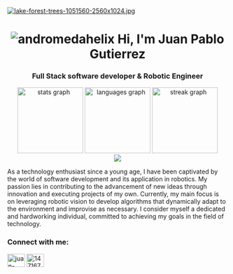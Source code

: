 [![lake-forest-trees-1051560-2560x1024.jpg](https://i.postimg.cc/tC0gfwfv/lake-forest-trees-1051560-2560x1024.jpg)](https://postimg.cc/rzJcRnq5)

<h1 align="center" display="flex"> <img src="https://komarev.com/ghpvc/?username=andromedahelix&label=Profile%20views&color=0e75b6&style=flat" alt="andromedahelix" /> Hi, I'm Juan Pablo Gutierrez</h1>
<h3 align="center">Full Stack software developer & Robotic Engineer</h3>

<p align="left">  </p>

<div align="center">
  <img src="https://github-readme-stats.vercel.app/api?username=jpgtzg&hide_title=false&hide_rank=false&show_icons=true&include_all_commits=true&count_private=true&disable_animations=false&theme=transparent&locale=en&hide_border=false&order=1" height="150" alt="stats graph"  />
  <img src="https://github-readme-stats.vercel.app/api/top-langs?username=jpgtzg&locale=en&hide_title=false&layout=compact&card_width=320&langs_count=5&theme=transparent&hide_border=false&order=2" height="150" alt="languages graph"  />
  <img src="https://streak-stats.demolab.com?user=jpgtzg&locale=en&mode=daily&theme=transparent&hide_border=false&border_radius=5&order=3" height="150" alt="streak graph"  />
</div>

<div align="center">
        <img src = "https://quotes-github-readme.vercel.app/api?type=vertical&theme=algolia&border=true"/>
</div>

  As a technology enthusiast since a young age, I have been captivated by the world of software development and its application in robotics. My passion lies in contributing to the advancement of new ideas through innovation and executing projects of my own. Currently, my main focus is on leveraging robotic vision to develop algorithms that dynamically adapt to the environment and improvise as necessary. I consider myself a dedicated and hardworking individual, committed to achieving my goals in the field of technology.

<h3 align="left">Connect with me:</h3>
<p align="left">
<a href="https://linkedin.com/in/juan-pablo-gutiérrez-garcía-68609023b" target="blank"><img align="center" src="https://raw.githubusercontent.com/rahuldkjain/github-profile-readme-generator/master/src/images/icons/Social/linked-in-alt.svg" alt="juan-pablo-gutiérrez-garcía-68609023b" height="30" width="40" /></a>
<a href="https://stackoverflow.com/users/14716720" target="blank"><img align="center" src="https://raw.githubusercontent.com/rahuldkjain/github-profile-readme-generator/master/src/images/icons/Social/stack-overflow.svg" alt="14716720" height="30" width="40" /></a>
</p>
